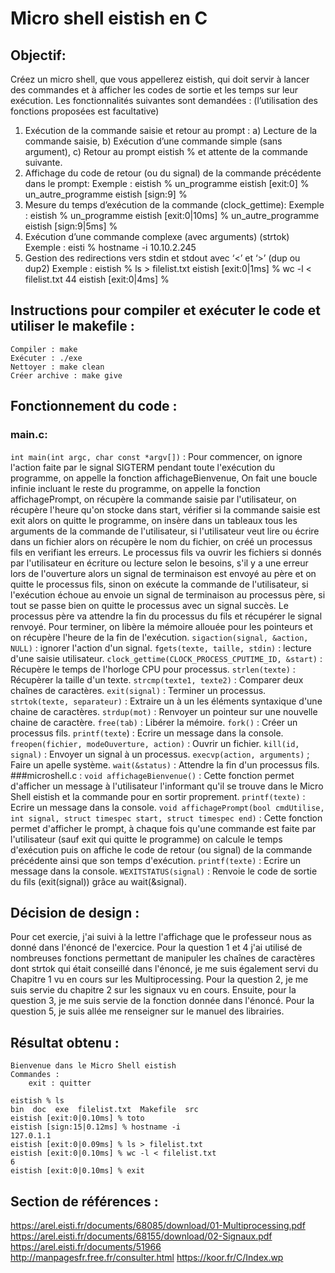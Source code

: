 # Micro shell eistish en C
## Objectif:
Créez un micro shell, que vous appellerez eistish, qui doit servir à lancer des commandes et à afficher les codes de sortie et les temps sur leur exécution.
Les fonctionnalités suivantes sont demandées : (l’utilisation des fonctions proposées est facultative)
1. Exécution de la commande saisie et retour au prompt :
a) Lecture de la commande saisie,
b) Exécution d’une commande simple (sans argument),
c) Retour au prompt eistish % et attente de la commande suivante.
2. Affichage du code de retour (ou du signal) de la commande précédente dans le prompt:
Exemple :
eistish % un_programme
eistish [exit:0] % un_autre_programme
eistish [sign:9] %
3. Mesure du temps d’exécution de la commande (clock_gettime):
Exemple :
eistish % un_programme
eistish [exit:0|10ms] % un_autre_programme
eistish [sign:9|5ms] %
4. Exécution d’une commande complexe (avec arguments) (strtok)
Exemple :
eisti % hostname -i
10.10.2.245
5. Gestion des redirections vers stdin et stdout avec ‘<’ et ‘>’ (dup ou dup2)
Exemple :
eistish % ls > filelist.txt
eistish [exit:0|1ms] % wc -l < filelist.txt 44
eistish [exit:0|4ms] %


## Instructions pour compiler et exécuter le code et utiliser le makefile :
    Compiler : make
    Exécuter : ./exe
    Nettoyer : make clean
    Créer archive : make give

## Fonctionnement du code :
### main.c:
`int main(int argc, char const *argv[])` : Pour commencer, on ignore l'action faite par le signal SIGTERM pendant toute l'exécution du programme, on appelle la fonction affichageBienvenue, On fait une boucle infinie incluant le reste du programme, on appelle la fonction affichagePrompt, on récupère la commande saisie par l'utilisateur, on récupère l'heure qu'on stocke dans start,  vérifier si la commande saisie est exit alors on quitte le programme, on insère dans un tableaux tous les arguments de la commande de l'utilisateur, si l'utilisateur veut lire ou écrire dans un fichier alors on récupère le nom du fichier, on créé un processus fils en verifiant les erreurs.
Le processus fils va ouvrir les fichiers si donnés par l'utilisateur en écriture ou lecture selon le besoins, s'il y a une erreur lors de l'ouverture alors un signal de terminaison est envoyé au père et on quitte le processus fils, sinon on exécute la commande de l'utilisateur, si l'exécution échoue au envoie un signal de terminaison au processus père, si tout se passe bien on quitte le processus avec un signal succès.
Le processus père va attendre la fin du processus du fils et récupérer le signal renvoyé.
Pour terminer, on libère la mémoire allouée pour les pointeurs et on récupère l'heure de la fin de l'exécution.
        `sigaction(signal, &action, NULL)` : ignorer l'action d'un signal.
        `fgets(texte, taille, stdin)` : lecture d'une saisie utilisateur.
        `clock_gettime(CLOCK_PROCESS_CPUTIME_ID, &start)` : Récupère le temps de l'horloge CPU pour processus.
        `strlen(texte)` : Récupèrer la taille d'un texte.
        `strcmp(texte1, texte2)` : Comparer deux chaînes de caractères.
        `exit(signal)` : Terminer un processus.
        `strtok(texte, separateur)` : Extraire un à un les éléments syntaxique d'une chaine de caractères.
        `strdup(mot)` : Renvoyer un pointeur sur une nouvelle chaine de caractère.
        `free(tab)` : Libérer la mémoire.
        `fork()` : Créer un processus fils.
        `printf(texte`) : Ecrire un message dans la console.
        `freopen(fichier, modeOuverture, action)` : Ouvrir un fichier.
        `kill(id, signal)` : Envoyer un signal à un processus.
        `execvp(action, arguments)` ; Faire un apelle système.
        `wait(&status)` : Attendre la fin d'un processus fils.
###microshell.c :
`void affichageBienvenue()` : Cette fonction permet d'afficher un message à l'utilisateur l'informant qu'il se trouve dans le Micro Shell eistish
et la commande pour en sortir proprement.
    `printf(texte)` : Ecrire un message dans la console.
`void affichagePrompt(bool cmdUtilise, int signal, struct timespec start, struct timespec end)` : Cette fonction permet d'afficher le prompt, à chaque fois qu'une commande est faite par l'utilisateur (sauf exit qui quitte le programme) on calcule le temps d'exécution puis on affiche le code de retour (ou signal) de la commande précédente ainsi que son temps d'exécution.
    `printf(texte)` : Ecrire un message dans la console.
    `WEXITSTATUS(signal)` : Renvoie le code de sortie du fils (exit(signal)) grâce au wait(&signal).

## Décision de design :
Pour cet exercie, j'ai suivi à la lettre l'affichage que le professeur nous as donné dans l'énoncé de l'exercice. Pour la question 1 et 4 j'ai utilisé de nombreuses fonctions permettant de manipuler les chaînes de caractères dont strtok qui était conseillé dans l'énoncé, je me suis également servi du Chapitre 1 vu en cours sur les Multiprocessing.
Pour la question 2, je me suis servie du chapitre 2 sur les signaux vu en cours. Ensuite, pour la question 3, je me suis servie de la fonction donnée dans l'énoncé. Pour la question 5, je suis allée me renseigner sur le manuel des librairies.

## Résultat obtenu :
    Bienvenue dans le Micro Shell eistish
    Commandes :
        exit : quitter

    eistish % ls
    bin  doc  exe  filelist.txt  Makefile  src
    eistish [exit:0|0.10ms] % toto
    eistish [sign:15|0.12ms] % hostname -i
    127.0.1.1
    eistish [exit:0|0.09ms] % ls > filelist.txt
    eistish [exit:0|0.10ms] % wc -l < filelist.txt
    6
    eistish [exit:0|0.10ms] % exit

## Section de références :
https://arel.eisti.fr/documents/68085/download/01-Multiprocessing.pdf
https://arel.eisti.fr/documents/68155/download/02-Signaux.pdf
https://arel.eisti.fr/documents/51966
http://manpagesfr.free.fr/consulter.html
https://koor.fr/C/Index.wp
